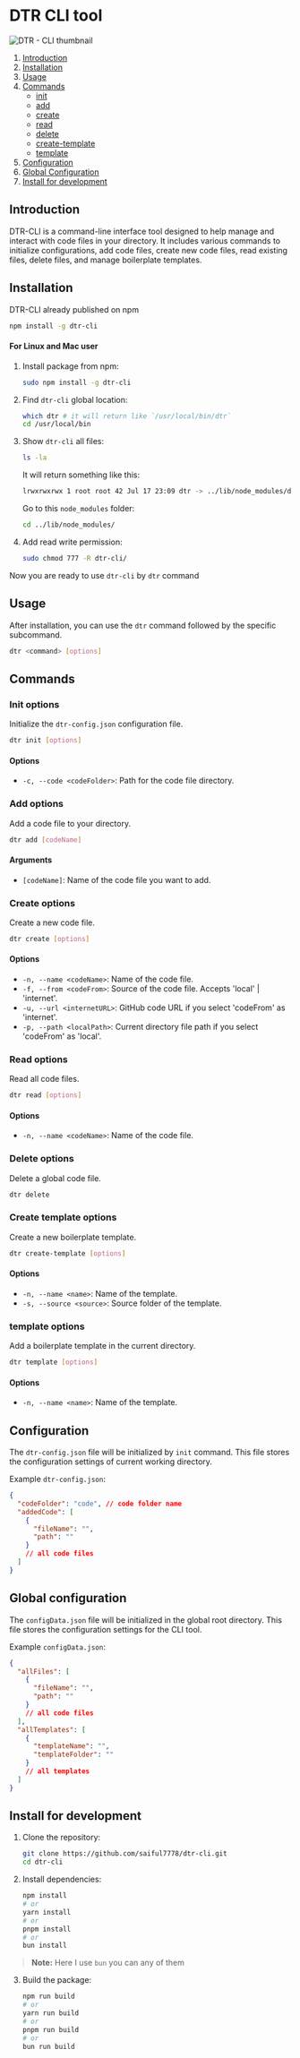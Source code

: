 # DTR CLI tool

![DTR - CLI thumbnail](https://github.com/user-attachments/assets/3c480c21-11ba-4976-bdb3-6a30ebf6bc3b)

1. [Introduction](#introduction)
2. [Installation](#installation)
3. [Usage](#usage)
4. [Commands](#commands)
   - [init](#init-options)
   - [add](#add-options)
   - [create](#create-options)
   - [read](#read-options)
   - [delete](#delete-options)
   - [create-template](#create-template-options)
   - [template](#template-options)
5. [Configuration](#configuration)
6. [Global Configuration](#global-configuration)
7. [Install for development](#install-for-development)

## Introduction

DTR-CLI is a command-line interface tool designed to help manage and interact with code files in your directory. It includes various commands to initialize configurations, add code files, create new code files, read existing files, delete files, and manage boilerplate templates.

## Installation

DTR-CLI already published on npm

```bash
npm install -g dtr-cli
```

#### For Linux and Mac user

1. Install package from npm:

   ```bash
   sudo npm install -g dtr-cli
   ```

2. Find `dtr-cli` global location:

   ```bash
   which dtr # it will return like `/usr/local/bin/dtr`
   cd /usr/local/bin
   ```

3. Show `dtr-cli` all files:
   ```bash
   ls -la
   ```
   It will return something like this:
   ```bash
   lrwxrwxrwx 1 root root 42 Jul 17 23:09 dtr -> ../lib/node_modules/dtr-cli/build/index.js
   ```
   Go to this `node_modules` folder:
   ```bash
   cd ../lib/node_modules/
   ```
4. Add read write permission:
   ```bash
   sudo chmod 777 -R dtr-cli/
   ```

Now you are ready to use `dtr-cli` by `dtr` command

## Usage

After installation, you can use the `dtr` command followed by the specific subcommand.

```bash
dtr <command> [options]
```

## Commands

### Init options

Initialize the `dtr-config.json` configuration file.

```bash
dtr init [options]
```

#### Options

- `-c, --code <codeFolder>`: Path for the code file directory.

### Add options

Add a code file to your directory.

```bash
dtr add [codeName]
```

#### Arguments

- `[codeName]`: Name of the code file you want to add.

### Create options

Create a new code file.

```bash
dtr create [options]
```

#### Options

- `-n, --name <codeName>`: Name of the code file.
- `-f, --from <codeFrom>`: Source of the code file. Accepts 'local' | 'internet'.
- `-u, --url <internetURL>`: GitHub code URL if you select 'codeFrom' as 'internet'.
- `-p, --path <localPath>`: Current directory file path if you select 'codeFrom' as 'local'.

### Read options

Read all code files.

```bash
dtr read [options]
```

#### Options

- `-n, --name <codeName>`: Name of the code file.

### Delete options

Delete a global code file.

```bash
dtr delete
```

### Create template options

Create a new boilerplate template.

```bash
dtr create-template [options]
```

#### Options

- `-n, --name <name>`: Name of the template.
- `-s, --source <source>`: Source folder of the template.

### template options

Add a boilerplate template in the current directory.

```bash
dtr template [options]
```

#### Options

- `-n, --name <name>`: Name of the template.

## Configuration

The `dtr-config.json` file will be initialized by `init` command. This file stores the configuration settings of current working directory.

Example `dtr-config.json`:

```json
{
  "codeFolder": "code", // code folder name
  "addedCode": [
    {
      "fileName": "",
      "path": ""
    }
    // all code files
  ]
}
```

## Global configuration

The `configData.json` file will be initialized in the global root directory. This file stores the configuration settings for the CLI tool.

Example `configData.json`:

```json
{
  "allFiles": [
    {
      "fileName": "",
      "path": ""
    }
    // all code files
  ],
  "allTemplates": [
    {
      "templateName": "",
      "templateFolder": ""
    }
    // all templates
  ]
}
```

## Install for development

1. Clone the repository:

   ```bash
   git clone https://github.com/saiful7778/dtr-cli.git
   cd dtr-cli
   ```

2. Install dependencies:

   ```bash
   npm install
   # or
   yarn install
   # or
   pnpm install
   # or
   bun install
   ```

> **Note:** Here I use `bun` you can any of them

3. Build the package:

   ```bash
   npm run build
   # or
   yarn run build
   # or
   pnpm run build
   # or
   bun run build
   ```
